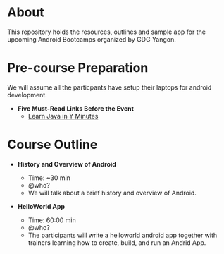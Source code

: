 About
==================

This repository holds the resources, outlines and sample app for the upcoming Android Bootcamps organized by GDG Yangon.


Pre-course Preparation
==================

We will assume all the particpants have setup their laptops for android development.

* **Five Must-Read Links Before the Event**
  + [Learn Java in Y Minutes](http://learnxinyminutes.com/docs/java/)


Course Outline
==================

* **History and Overview of Android**
  + Time: ~30 min
  + @who?
  + We will talk about a brief history and overview of Android.

* **HelloWorld App**
  + Time: 60:00 min
  + @who?
  + The participants will write a helloworld android app together with trainers learning how to create, build, and run an Andrid App.
